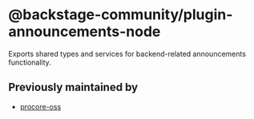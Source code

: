 # @backstage-community/plugin-announcements-node

Exports shared types and services for backend-related announcements functionality.

## Previously maintained by

- [procore-oss](https://github.com/procore-oss/backstage-plugin-announcements/tree/main/plugins/announcements-node)
